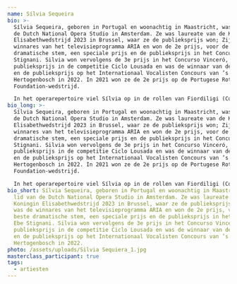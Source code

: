 ```yaml
---
name: Sílvia Sequeira
bio: >-
  Sílvia Sequeira, geboren in Portugal en woonachtig in Maastricht, was lid van
  de Dutch National Opera Studio in Amsterdam. Ze was laureate van de Koningin
  Elisabethwedstrijd 2023 in Brussel, waar ze de publieksprijs won; Zij was de
  winnares van het televisieprogramma ARIA en won de 2e prijs, voor de beste
  dramatische stem, een speciale prijs en de publieksprijs in het Concurso Ebe
  Stignani. Silvia won vervolgens de 3e prijs in het Concurso Vinceró, de
  publieksprijs in de competitie Ciclo Lousada en was de winnaar van de Wagner-
  en de publieksprijs op het Internationaal Vocalisten Concours van ’s
  Hertogenbosch in 2022. In 2021 won ze de 2e prijs op de Portugese Rotary
  Foundation-wedstrijd.

  In het operarepertoire viel Sílvia op in de rollen van Fiordiligi (Cosi fan tutte - Mozart), Giulietta (Les Contes d'Hoffman – Offenbach) Silvia (Zanetto – Mascagni) en Micaela (Carmen – Bizet).
bio_long: >-
  Sílvia Sequeira, geboren in Portugal en woonachtig in Maastricht, was lid van
  de Dutch National Opera Studio in Amsterdam. Ze was laureate van de Koningin
  Elisabethwedstrijd 2023 in Brussel, waar ze de publieksprijs won; Zij was de
  winnares van het televisieprogramma ARIA en won de 2e prijs, voor de beste
  dramatische stem, een speciale prijs en de publieksprijs in het Concurso Ebe
  Stignani. Silvia won vervolgens de 3e prijs in het Concurso Vinceró, de
  publieksprijs in de competitie Ciclo Lousada en was de winnaar van de Wagner-
  en de publieksprijs op het Internationaal Vocalisten Concours van ’s
  Hertogenbosch in 2022. In 2021 won ze de 2e prijs op de Portugese Rotary
  Foundation-wedstrijd.

  In het operarepertoire viel Sílvia op in de rollen van Fiordiligi (Cosi fan tutte - Mozart), Giulietta (Les Contes d'Hoffman – Offenbach) Silvia (Zanetto – Mascagni) en Micaela (Carmen – Bizet).
bio_short: Sílvia Sequeira, geboren in Portugal en woonachtig in Maastricht, was
  lid van de Dutch National Opera Studio in Amsterdam. Ze was laureate van de
  Koningin Elisabethwedstrijd 2023 in Brussel, waar ze de publieksprijs won; Zij
  was de winnares van het televisieprogramma ARIA en won de 2e prijs, voor de
  beste dramatische stem, een speciale prijs en de publieksprijs in het Concurso
  Ebe Stignani. Silvia won vervolgens de 3e prijs in het Concurso Vinceró, de
  publieksprijs in de competitie Ciclo Lousada en was de winnaar van de Wagner-
  en de publieksprijs op het Internationaal Vocalisten Concours van ’s
  Hertogenbosch in 2022.
photo: /assets/uploads/Silvia Sequiera_1.jpg
masterclass_participant: true
tags:
  - artiesten
---
```

